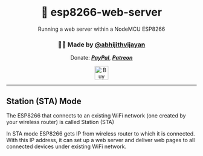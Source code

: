<h1 align="center">🚀 esp8266-web-server</h1>
<p align="center">Running a web server within a NodeMCU ESP8266</p>
<h3 align="center">🙋‍♂️ Made by <a href="https://twitter.com/_abhijithv">@abhijithvijayan</a></h3>
<p align="center">
  Donate:
  <a href="https://www.paypal.me/iamabhijithvijayan" target='_blank'><i><b>PayPal</b></i></a>,
  <a href="https://www.patreon.com/abhijithvijayan" target='_blank'><i><b>Patreon</b></i></a>
</p>
<p align="center">
  <a href='https://www.buymeacoffee.com/abhijithvijayan' target='_blank'>
    <img height='36' style='border:0px;height:36px;' src='https://bmc-cdn.nyc3.digitaloceanspaces.com/BMC-button-images/custom_images/orange_img.png' border='0' alt='Buy Me a Coffee' />
  </a>
</p>
<hr />

## Station (STA) Mode

The ESP8266 that connects to an existing WiFi network (one created by your wireless router) is called Station (STA)

In STA mode ESP8266 gets IP from wireless router to which it is connected. With this IP address, it can set up a web server and deliver web pages to all connected devices under existing WiFi network.
